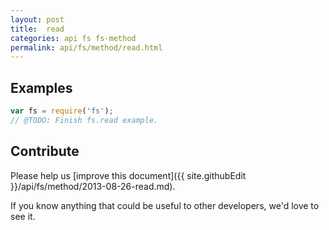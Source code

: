 ```yaml
---
layout: post
title:  read
categories: api fs fs-method
permalink: api/fs/method/read.html
---
```


## Examples

```javascript
var fs = require('fs');
// @TODO: Finish fs.read example.
```

## Contribute

Please help us [improve this document]({{ site.githubEdit }}/api/fs/method/2013-08-26-read.md).

If you know anything that could be useful to other developers, we'd love to see it.


